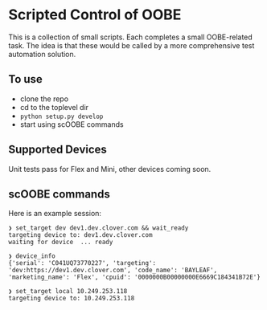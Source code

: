 # Scripted Control of OOBE

This is a collection of small scripts.  Each completes a small OOBE-related task.  The idea is that these would be called by a more comprehensive test automation solution.

## To use

- clone the repo
- cd to the toplevel dir
- `python setup.py develop`
- start using scOOBE commands

## Supported Devices

Unit tests pass for Flex and Mini, other devices coming soon.

## scOOBE commands

Here is an example session:

    ❯ set_target dev dev1.dev.clover.com && wait_ready
    targeting device to: dev1.dev.clover.com
    waiting for device  ... ready

    ❯ device_info
    {'serial': 'C041UQ73770227', 'targeting': 'dev:https://dev1.dev.clover.com', 'code_name': 'BAYLEAF', 'marketing_name': 'Flex', 'cpuid': '0000000B00000000E6669C184341B72E'}

    ❯ set_target local 10.249.253.118
    targeting device to: 10.249.253.118

